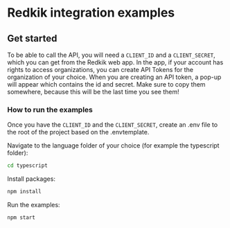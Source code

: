 # Redkik integration examples

## Get started

To be able to call the API, you will need a `CLIENT_ID` and a `CLIENT_SECRET`, which you can get from the Redkik web app. In the app, if your account has rights to access organizations, you can create API Tokens for the organization of your choice. When you are creating an API token, a pop-up will appear which contains the id and secret. Make sure to copy them somewhere, because this will be the last time you see them!

### How to run the examples

Once you have the `CLIENT_ID` and the `CLIENT_SECRET`, create an .env file to the root of the project based on the .envtemplate.

Navigate to the language folder of your choice (for example the typescript folder):

```bash
cd typescript
```

Install packages:

```bash
npm install
```

Run the examples:

```bash
npm start
```
